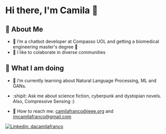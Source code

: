 # Hi there, I'm Camila :milky_way:


## 🌠 About Me 


- 🧠 I’m a chatbot developer at Compasso UOL and getting a biomedical engineering master's degree :heartbeat:
- 👯 I like to colaborate in diverse communities


## 🤖 What I am doing

- :frog: I’m currently learning about Natural Language Processing, ML and GANs.
- :shipit: Ask me about science fiction, cyberpunk and dystopian novels. Also, Compressive Sensing :)


- 👾 How to reach me: camilafranco@ieee.org and imcamilafranco@gmail.com 

[![Linkedin: dacamilafranco](https://img.shields.io/badge/dacamilafranco-blue?style=flat-square&logo=Linkedin&logoColor=white&link=https://www.linkedin.com/in/dacamilafranco/)](https://www.linkedin.com/in/dacamilafranco/)






